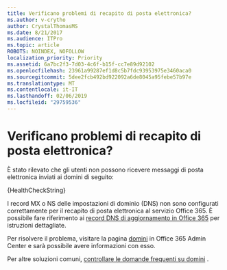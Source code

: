 ```yaml
---
title: Verificano problemi di recapito di posta elettronica?
ms.author: v-crytho
author: CrystalThomasMS
ms.date: 8/21/2017
ms.audience: ITPro
ms.topic: article
ROBOTS: NOINDEX, NOFOLLOW
localization_priority: Priority
ms.assetid: 6a7bc2f3-7d03-4c6f-b15f-cc7e89d92102
ms.openlocfilehash: 23961a99287ef1d8c5b7fdc93953975e3460aca0
ms.sourcegitcommit: 5dee2fcb492bd922092a6de8045a95febe57b97e
ms.translationtype: MT
ms.contentlocale: it-IT
ms.lasthandoff: 02/06/2019
ms.locfileid: "29759536"
---
```

# <a name="having-email-delivery-issues"></a>Verificano problemi di recapito di posta elettronica?

È stato rilevato che gli utenti non possono ricevere messaggi di posta elettronica inviati ai domini di seguito:
  
{HealthCheckString}
  
I record MX o NS delle impostazioni di dominio (DNS) non sono configurati correttamente per il recapito di posta elettronica al servizio Office 365. È possibile fare riferimento ai [record DNS di aggiornamento in Office 365](https://support.office.com/article/Create-DNS-records-for-Office-365-when-you-manage-your-DNS-records-B0F3FDCA-8A80-4E8E-9EF3-61E8A2A9AB23.aspx) per istruzioni dettagliate. 
  
Per risolvere il problema, visitare la pagina [domini](https://admin.microsoft.com/adminportal/home#/Domains) in Office 365 Admin Center e sarà possibile avere informazioni con esso. 
  
Per altre soluzioni comuni, [controllare le domande frequenti su domini](https://support.office.com/article/7b7b075d-79f9-4e37-8a9e-fb60c1d95166.aspx) . 
  

